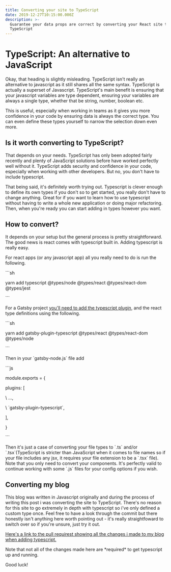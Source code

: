 ```yaml
---
title: Converting your site to TypeScript
date: 2019-12-27T10:15:00.000Z
description: >-
  Guarantee your data props are correct by converting your React site to
  TypeScript
---
```

# TypeScript: An alternative to JavaScript

Okay, that heading is slightly misleading. TypeScript isn't really an alternative to javascript as it still shares all the same syntax. TypeScript is actually a superset of Javascript. TypeScript's main benefit is ensuring that your javascript variables are type dependent, ensuring your variables are always a single type, whether that be string, number, boolean etc.

This is useful, especially when working in teams as it gives you more confidence in your code by ensuring data is always the correct type. You can even define these types yourself to narrow the selection down even more.

## Is it worth converting to TypeScript?

That depends on your needs. TypeScript has only been adopted fairly recently and plenty of JavaScript solutions before have worked perfectly well without it. TypeScript adds security and confidence in your code, especially when working with other developers. But no, you don't have to include typescript.

That being said, it's definitely worth trying out. Typescript is clever enough to define its own types if you don't so to get started, you really don't have to change anything. Great for if you want to learn how to use typescript without having to write a whole new application or doing major refactoring. Then, when you're ready you can start adding in types however you want.

## How to convert?

It depends on your setup but the general process is pretty straightforward. The good news is react comes with typescript built in. Adding typescript is really easy.

For react apps (or any javascript app) all you really need to do is run the following.

\`\``sh

yarn add typescript @types/node @types/react @types/react-dom @types/jest

\`\``

For a Gatsby project [you'll need to add the typescript plugin](https://www.gatsbyjs.org/packages/gatsby-plugin-typescript/), and the react type definitions using the following.

\`\``sh

yarn add gatsby-plugin-typescript @types/react @types/react-dom @types/node

\`\``

Then in your \`gatsby-node.js\` file add 

\`\``js

module.exports = {

  plugins: [

\    ...,

\    \`gatsby-plugin-typescript\`,

  ],

}

\`\``

 Then it's just a case of converting your file types to \`.ts\` and/or \`.tsx\`(TypeScript is stricter than JavaScript when it comes to file names so if your file includes any jsx, it requires your file extension to be a \`.tsx\` file). Note that you only need to convert your components. It's perfectly valid to continue working with some \`.js\` files for your config options if you wish.



## Converting my blog

This blog was written in Javascript originally and during the process of writing this post i was converting the site to TypeScript. There's no reason for this site to go extremely in depth with typescript so i've only defined a custom type once. Feel free to have a look through the commit but there honestly isn't anything here worth pointing out - it's really straightfoward to switch over so if you're unsure, just try it out.

[Here's a link to the pull requirest showing all the changes i made to my blog when adding typescript.](https://github.com/danspratling/blog/pull/12/files)

Note that not all of the changes made here are \*required\* to get typescript up and running.

Good luck!
